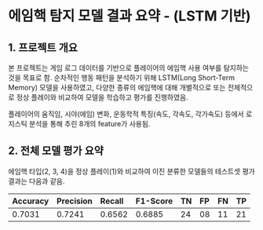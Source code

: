 # 에임핵 탐지 모델 결과 요약 - (LSTM 기반)

## 1. 프로젝트 개요

본 프로젝트는 게임 로그 데이터를 기반으로 플레이어의 에임핵 사용 여부를 탐지하는 것을 목표로 함. 순차적인 행동 패턴을 분석하기 위해 LSTM(Long Short-Term Memory) 모델을 사용하였고, 다양한 종류의 에임핵에 대해 개별적으로 또는 전체적으로 정상 플레이와 비교하여 모델을 학습하고 평가를 진행하였음.

플레이어의 움직임, 시야(에임) 변화, 운동학적 특징(속도, 각속도, 각가속도) 등에서 로지스틱 분석을 통해 추린  8개의 feature가 사용됨.

## 2. 전체 모델 평가 요약

에임핵 타입(2, 3, 4)을 정상 플레이(1)와 비교하여 이진 분류한 모델들의 테스트셋 평가 결과는 다음과 같음.

| Accuracy | Precision | Recall | F1-Score | TN | FP | FN | TP |
| :------- | :-------- | :----- | :------- | :- | :- | :- | :- |
| 0.7031   | 0.7241    | 0.6562 | 0.6885   | 24 | 08 | 11 | 21 |
